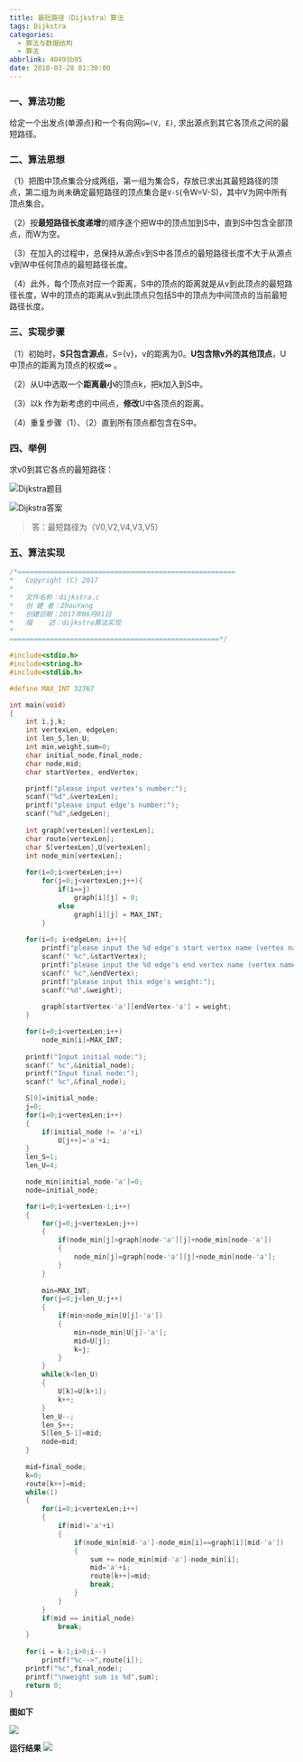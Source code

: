 ```yaml
---
title: 最短路径（Dijkstra）算法
tags: Dijkstra
categories:
  - 算法与数据结构
  - 算法
abbrlink: 40493b95
date: 2018-03-28 01:30:00
---
```


### 一、算法功能

给定一个出发点(单源点)和一个有向网`G=(V, E)`, 求出源点到其它各顶点之间的最短路径。

### 二、算法思想

（1）把图中顶点集合分成两组，第一组为集合S，存放已求出其最短路径的顶点，第二组为尚未确定最短路径的顶点集合是`V-S`(令W=V-S)，其中V为网中所有顶点集合。

（2）按**最短路径长度递增**的顺序逐个把W中的顶点加到S中，直到S中包含全部顶点，而W为空。

（3）在加入的过程中，总保持从源点v到S中各顶点的最短路径长度不大于从源点v到W中任何顶点的最短路径长度。

（4）此外，每个顶点对应一个距离，S中的顶点的距离就是从v到此顶点的最短路径长度，W中的顶点的距离从v到此顶点只包括S中的顶点为中间顶点的当前最短路径长度。

### 三、实现步骤

（1）初始时，**S只包含源点**，S={v}，v的距离为0。**U包含除v外的其他顶点**，U中顶点的距离为顶点的权或∞ 。

（2）从U中选取一个**距离最小**的顶点k，把k加入到S中。

（3）以k 作为新考虑的中间点，**修改**U中各顶点的距离。

（4）重复步骤（1）、（2）直到所有顶点都包含在S中。

### 四、举例

求v0到其它各点的最短路径：

![Dijkstra题目](https://cdn.jsdelivr.net/gh/jitwxs/cdn/blog/posts/201709/20170924022726419.png)

![Dijkstra答案](https://cdn.jsdelivr.net/gh/jitwxs/cdn/blog/posts/201709/20170924022801653.png)

> 答：最短路径为（V0,V2,V4,V3,V5）

### 五、算法实现

```c
/*======================================================
*   Copyright (C) 2017
*   
*   文件名称：dijkstra.c
*   创 建 者：ZhouYang
*   创建日期：2017年06月01日
*   描    述：dijkstra算法实现
*
====================================================*/

#include<stdio.h>
#include<string.h>
#include<stdlib.h>

#define MAX_INT 32767

int main(void)
{
	int i,j,k;
	int vertexLen, edgeLen;
	int len_S,len_U;
	int min,weight,sum=0;
	char initial_node,final_node;
	char node,mid;
	char startVertex, endVertex;

	printf("please input vertex's number:");
	scanf("%d",&vertexLen);
	printf("please input edge's number:");
	scanf("%d",&edgeLen);
	
	int graph[vertexLen][vertexLen];
	char route[vertexLen];
	char S[vertexLen],U[vertexLen];
	int node_min[vertexLen];
	
	for(i=0;i<vertexLen;i++)
		for(j=0;j<vertexLen;j++){
			if(i==j)
				graph[i][j] = 0;
			else
				graph[i][j] = MAX_INT;
		}
	
	for(i=0; i<edgeLen; i++){
		printf("please input the %d edge's start vertex name (vertex name from a to %c):",i+1,'a'+vertexLen-1);
		scanf(" %c",&startVertex);
		printf("please input the %d edge's end vertex name (vertex name from a to %c):",i+1,'a'+vertexLen-1);
		scanf(" %c",&endVertex);
		printf("please input this edge's weight:");
		scanf("%d",&weight);
		
		graph[startVertex-'a'][endVertex-'a'] = weight;	
	}

	for(i=0;i<vertexLen;i++)
		node_min[i]=MAX_INT;
	
	printf("Input initial node:");
	scanf(" %c",&initial_node);
	printf("Input final node:");
	scanf(" %c",&final_node);

	S[0]=initial_node;
	j=0;
	for(i=0;i<vertexLen;i++)
	{
		if(initial_node != 'a'+i)
			U[j++]='a'+i;
	}
	len_S=1;
	len_U=4;

	node_min[initial_node-'a']=0;
	node=initial_node;

	for(i=0;i<vertexLen-1;i++)
	{
		for(j=0;j<vertexLen;j++)
		{
			if(node_min[j]>graph[node-'a'][j]+node_min[node-'a'])
			{
				node_min[j]=graph[node-'a'][j]+node_min[node-'a'];
			}
		}
		
		min=MAX_INT;
		for(j=0;j<len_U;j++)
		{
			if(min>node_min[U[j]-'a'])
			{
				min=node_min[U[j]-'a'];
				mid=U[j];
				k=j;
			}
		}
		while(k<len_U)
		{
			U[k]=U[k+1];
			k++;
		}
		len_U--;
		len_S++;
		S[len_S-1]=mid;
		node=mid;
	}
	
	mid=final_node;
	k=0;
	route[k++]=mid;
	while(1)
	{	
		for(i=0;i<vertexLen;i++)
		{
			if(mid!='a'+i)
			{
				if(node_min[mid-'a']-node_min[i]==graph[i][mid-'a'])
				{
					sum += node_min[mid-'a']-node_min[i];
					mid='a'+i;
					route[k++]=mid;
					break;
				}
			}
		}
		if(mid == initial_node)
			break;
	}
	
	for(i = k-1;i>0;i--)
		printf("%c-->",route[i]);
	printf("%c",final_node);
	printf("\nweight sum is %d",sum);
	return 0;
}

```

**图如下**

![](https://cdn.jsdelivr.net/gh/jitwxs/cdn/blog/posts/201706/20170606212248641.png)

**运行结果**
![](https://cdn.jsdelivr.net/gh/jitwxs/cdn/blog/posts/201706/20170606220125628.png)

